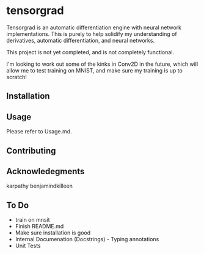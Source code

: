 # tensorgrad

Tensorgrad is an automatic differentiation engine with neural network implementations. This is purely to help solidify my understanding of derivatives, automatic differentiation, and neural networks.

This project is not yet completed, and is not completely functional.

I'm looking to work out some of the kinks in Conv2D in the future, which will allow me to test training on MNIST, and make sure my training is up to scratch!







## Installation



## Usage

Please refer to Usage.md.

## Contributing


## Acknowledegments

karpathy
benjamindkilleen



## To Do
* train on mnsit
* Finish README.md
* Make sure installation is good
* Internal Documenation (Docstrings) - Typing annotations
* Unit Tests
